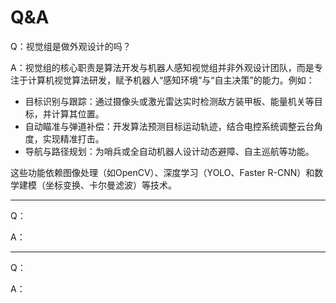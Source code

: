 # Q&A

Q：视觉组是做外观设计的吗？

A：视觉组的核心职责是算法开发与机器人感知​​
视觉组并非外观设计团队，而是专注于​​计算机视觉算法研发​​，赋予机器人“感知环境”与“自主决策”的能力。例如：
* ​​目标识别与跟踪​​：通过摄像头或激光雷达实时检测敌方装甲板、能量机关等目标，并计算其位置。
* 自动瞄准与弹道补偿​​：开发算法预测目标运动轨迹，结合电控系统调整云台角度，实现精准打击。
* ​导航与路径规划​​：为哨兵或全自动机器人设计动态避障、自主巡航等功能。
  
这些功能依赖图像处理（如OpenCV）、深度学习（YOLO、Faster R-CNN）和数学建模（坐标变换、卡尔曼滤波）等技术。

---

Q：

A：

---

Q：

A：